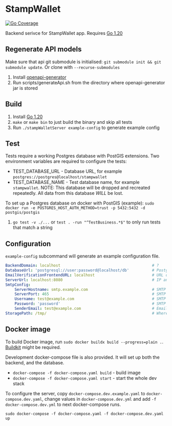 # StampWallet

[![Go Coverage](https://github.com/StampWallet/backend/wiki/coverage.svg)](https://raw.githack.com/wiki/StampWallet/backend/coverage.html)

Backend serivce for StampWallet app.
Requires [Go 1.20](https://go.dev/doc/install)

## Regenerate API models

Make sure that api git submodule is initialised: `git submodule init && git submodule update`. 
Or clone with `--recurse-submodules`
 
1. Install [openapi-generator](https://openapi-generator.tech/docs/installation)
2. Run scripts/generateApi.sh from the directory where openapi-generator jar is stored

## Build

1. Install [Go 1.20](https://go.dev/doc/install)
2. `make` or `make bin` to just build the binary and skip all tests
3. Run `./stampWalletServer example-config` to generate example config

## Test

Tests require a working Postgres database with PostGIS extensions. Two environment variables are required to configure the tests:

* TEST_DATABASE_URL - Database URL, for example `postgres://postgres@localhost/stampwallet`
* TEST_DATABASE_NAME - Test database name, for example `stampwallet`. NOTE: This database will be dropped and recreated repeatedly. All data from this database *WILL* be lost.

To set up a Postgres database on docker with PostGIS (example): `sudo docker run -e POSTGRES_HOST_AUTH_METHOD=trust -p 5432:5432 -d postgis/postgis`

1. `go test -v ./...` or `test . -run "^TestBusiness.*$"` to only run tests that match a string

## Configuration 

`example-config` subcommand will generate an example configuration file. 

```yaml
BackendDomain: localhost                                        # ?
DatabaseUrl: 'postgresql://user:password@localhost/db'          # Postgres database URL 
EmailVerificationFrontendURL: localhost                         # URL of email verification website
ServerUrl: localhost:8080                                       # IP and port the server will listen on (TODO: change name)
SmtpConfig:
    ServerHostname: smtp.example.com                            # SMTP Server hostname
    ServerPort: 465                                             # SMTP Server port
    Username: test@example.com                                  # SMTP auth username
    Password: 'password'                                        # SMTP auth password
    SenderEmail: test@example.com                               # Email Address to put in "from" field
StoragePath: /tmp/                                              # Where to store uploaded files
```

## Docker image 

To build Docker image, run `sudo docker buildx build --progress=plain .`. [Buildkit](https://docs.docker.com/build/buildkit/) might be required.

Development docker-compose file is also provided. It will set up both the backend, and the database.
* `docker-compose -f docker-compose.yaml build` - build image
* `docker-compose -f docker-compose.yaml start` - start the whole dev stack

To configure the server, copy `docker-compose.dev.example.yaml` to `docker-compose.dev.yaml`, change values in `docker-compose.dev.yml` and add `-f docker-compose.dev.yml` to next docker-compose runs.

`sudo docker-compose -f docker-compose.yaml -f docker-compose.dev.yaml up`

